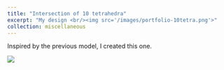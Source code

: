 ```yaml
---
title: "Intersection of 10 tetrahedra"
excerpt: "My design <br/><img src='/images/portfolio-10tetra.png'>"
collection: miscellaneous
---
```


Inspired by the previous model, I created this one.

<img src='/images/portfolio-10tetra.png'>
